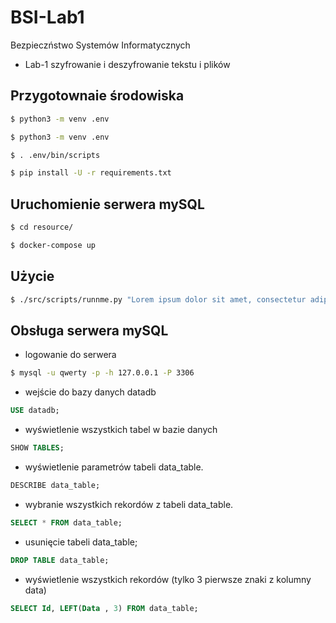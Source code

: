 # BSI-Lab1
Bezpieczństwo Systemów Informatycznych
- Lab-1 szyfrowanie i deszyfrowanie tekstu i plików
## Przygotownaie środowiska
```bash
$ python3 -m venv .env
```
```bash
$ python3 -m venv .env
```
```bash
$ . .env/bin/scripts
```
```bash
$ pip install -U -r requirements.txt
```
## Uruchomienie serwera mySQL
```bash
$ cd resource/
```
```bash
$ docker-compose up
```
## Użycie
```bash
$ ./src/scripts/runnme.py "Lorem ipsum dolor sit amet, consectetur adipiscing elit." "resource/image.jpg"
```
## Obsługa serwera mySQL
- logowanie do serwera
```bash
$ mysql -u qwerty -p -h 127.0.0.1 -P 3306
```
- wejście do bazy danych datadb
```sql
USE datadb;
```
- wyświetlenie wszystkich tabel w bazie danych
```sql
SHOW TABLES;
```
- wyświetlenie parametrów tabeli data_table.
```sql
DESCRIBE data_table;
```
- wybranie wszystkich rekordów z tabeli data_table.
```sql
SELECT * FROM data_table;
```
- usunięcie tabeli data_table;
```sql
DROP TABLE data_table;
```
- wyświetlenie wszystkich rekordów (tylko 3 pierwsze znaki z kolumny data)
```sql
SELECT Id, LEFT(Data , 3) FROM data_table;
```